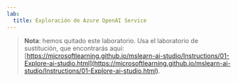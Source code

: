```yaml
---
lab:
  title: Exploración de Azure OpenAI Service
---
```


> **Nota**: hemos quitado este laboratorio. Usa el laboratorio de sustitución, que encontrarás aquí: [https://microsoftlearning.github.io/mslearn-ai-studio/Instructions/01-Explore-ai-studio.html](https://microsoftlearning.github.io/mslearn-ai-studio/Instructions/01-Explore-ai-studio.html).

